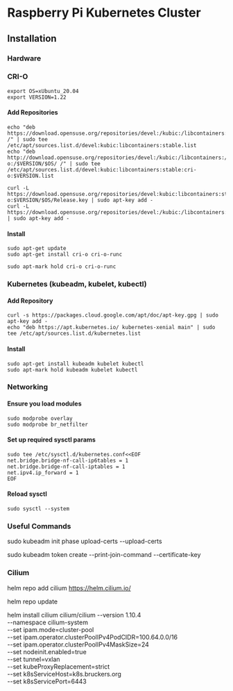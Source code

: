 # Raspberry Pi Kubernetes Cluster

## Installation

### Hardware

### CRI-O

```
export OS=xUbuntu_20.04
export VERSION=1.22
```

#### Add Repositories
```
echo "deb https://download.opensuse.org/repositories/devel:/kubic:/libcontainers:/stable/$OS/ /" | sudo tee /etc/apt/sources.list.d/devel:kubic:libcontainers:stable.list
echo "deb http://download.opensuse.org/repositories/devel:/kubic:/libcontainers:/stable:/cri-o:/$VERSION/$OS/ /" | sudo tee /etc/apt/sources.list.d/devel:kubic:libcontainers:stable:cri-o:$VERSION.list

curl -L https://download.opensuse.org/repositories/devel:kubic:libcontainers:stable:cri-o:$VERSION/$OS/Release.key | sudo apt-key add -
curl -L https://download.opensuse.org/repositories/devel:/kubic:/libcontainers:/stable/$OS/Release.key | sudo apt-key add -
```

#### Install

```
sudo apt-get update
sudo apt-get install cri-o cri-o-runc

sudo apt-mark hold cri-o cri-o-runc
```

### Kubernetes (kubeadm, kubelet, kubectl)

#### Add Repository

```
curl -s https://packages.cloud.google.com/apt/doc/apt-key.gpg | sudo apt-key add -
echo "deb https://apt.kubernetes.io/ kubernetes-xenial main" | sudo tee /etc/apt/sources.list.d/kubernetes.list
```

#### Install

```
sudo apt-get install kubeadm kubelet kubectl
sudo apt-mark hold kubeadm kubelet kubectl
```

### Networking

#### Ensure you load modules

```
sudo modprobe overlay
sudo modprobe br_netfilter
```

#### Set up required sysctl params

```
sudo tee /etc/sysctl.d/kubernetes.conf<<EOF
net.bridge.bridge-nf-call-ip6tables = 1
net.bridge.bridge-nf-call-iptables = 1
net.ipv4.ip_forward = 1
EOF
```

#### Reload sysctl

```
sudo sysctl --system
```

### Useful Commands
sudo kubeadm init phase upload-certs --upload-certs

sudo kubeadm token create --print-join-command --certificate-key

### Cilium

helm repo add cilium https://helm.cilium.io/

helm repo update

helm install cilium cilium/cilium --version 1.10.4 \
--namespace cilium-system \
--set ipam.mode=cluster-pool \
--set ipam.operator.clusterPoolIPv4PodCIDR=100.64.0.0/16 \
--set ipam.operator.clusterPoolIPv4MaskSize=24 \
--set nodeinit.enabled=true \
--set tunnel=vxlan \
--set kubeProxyReplacement=strict \
--set k8sServiceHost=k8s.bruckers.org \
--set k8sServicePort=6443
